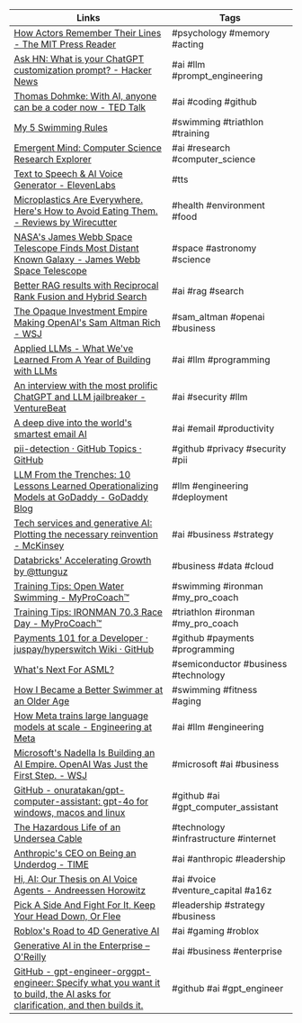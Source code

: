 | Links | Tags |
|-------|------|
| [How Actors Remember Their Lines - The MIT Press Reader](https://thereader.mitpress.mit.edu/how-actors-remember-their-lines/) | #psychology #memory #acting |
| [Ask HN: What is your ChatGPT customization prompt? - Hacker News](https://news.ycombinator.com/item) | #ai #llm #prompt_engineering |
| [Thomas Dohmke: With AI, anyone can be a coder now - TED Talk](https://www.ted.com/talks/thomas_dohmke_with_ai_anyone_can_be_a_coder_now) | #ai #coding #github |
| [My 5 Swimming Rules](https://youtu.be/yWlTu3qvYBc) | #swimming #triathlon #training |
| [Emergent Mind: Computer Science Research Explorer](https://www.emergentmind.com/) | #ai #research #computer_science |
| [Text to Speech & AI Voice Generator - ElevenLabs](https://elevenlabs.io/) | #tts |
| [Microplastics Are Everywhere. Here's How to Avoid Eating Them. - Reviews by Wirecutter](https://www.nytimes.com/wirecutter/reviews/how-to-avoid-eating-microplastics/) | #health #environment #food |
| [NASA's James Webb Space Telescope Finds Most Distant Known Galaxy - James Webb Space Telescope](https://blogs.nasa.gov/webb/2024/05/30/nasas-james-webb-space-telescope-finds-most-distant-known-galaxy/) | #space #astronomy #science |
| [Better RAG results with Reciprocal Rank Fusion and Hybrid Search](https://www.assembled.com/blog/better-rag-results-with-reciprocal-rank-fusion-and-hybrid-search) | #ai #rag #search |
| [The Opaque Investment Empire Making OpenAI's Sam Altman Rich - WSJ](https://www.wsj.com/tech/ai/openai-sam-altman-investments-004fc785) | #sam_altman #openai #business |
| [Applied LLMs - What We've Learned From A Year of Building with LLMs](https://applied-llms.org/) | #ai #llm #programming |
| [An interview with the most prolific ChatGPT and LLM jailbreaker - VentureBeat](https://venturebeat.com/ai/an-interview-with-the-most-prolific-jailbreaker-of-chatgpt-and-other-leading-llms/) | #ai #security #llm |
| [A deep dive into the world's smartest email AI](https://www.shortwave.com/blog/deep-dive-into-worlds-smartest-email-ai/) | #ai #email #productivity |
| [pii-detection · GitHub Topics · GitHub](https://github.com/topics/pii-detection) | #github #privacy #security #pii |
| [LLM From the Trenches: 10 Lessons Learned Operationalizing Models at GoDaddy - GoDaddy Blog](https://www.godaddy.com/resources/news/llm-from-the-trenches-10-lessons-learned-operationalizing-models-at-godaddy#h-1-sometimes-one-prompt-isn-t-enough) | #llm #engineering #deployment |
| [Tech services and generative AI: Plotting the necessary reinvention - McKinsey](https://www.mckinsey.com/industries/technology-media-and-telecommunications/our-insights/tech-services-and-generative-ai-plotting-the-necessary-reinvention) | #ai #business #strategy |
| [Databricks' Accelerating Growth by @ttunguz](https://tomtunguz.com/databricks-growth-2024/) | #business #data #cloud |
| [Training Tips: Open Water Swimming - MyProCoach™](https://www.myprocoach.net/trainingtips/open-water-swimming/) | #swimming #ironman #my_pro_coach |
| [Training Tips: IRONMAN 70.3 Race Day - MyProCoach™](https://www.myprocoach.net/trainingtips/ironman-70-3-race-day/) | #triathlon #ironman #my_pro_coach |
| [Payments 101 for a Developer · juspay/hyperswitch Wiki · GitHub](https://github.com/juspay/hyperswitch/wiki/Payments-101-for-a-Developer) | #github #payments #programming |
| [What's Next For ASML?](https://youtu.be/ig0FCK0C76U) | #semiconductor #business #technology |
| [How I Became a Better Swimmer at an Older Age](https://youtu.be/pv7Sb7GlNMA) | #swimming #fitness #aging |
| [How Meta trains large language models at scale - Engineering at Meta](https://engineering.fb.com/2024/06/12/data-infrastructure/training-large-language-models-at-scale-meta/) | #ai #llm #engineering |
| [Microsoft's Nadella Is Building an AI Empire. OpenAI Was Just the First Step. - WSJ](https://www.wsj.com/tech/ai/microsoft-nadella-openai-inflection-9727e77a) | #microsoft #ai #business |
| [GitHub - onuratakan/gpt-computer-assistant: gpt-4o for windows, macos and linux](https://github.com/onuratakan/gpt-computer-assistant) | #github #ai #gpt_computer_assistant|
| [The Hazardous Life of an Undersea Cable](https://youtu.be/AFt9le2ytW0) | #technology #infrastructure #internet |
| [Anthropic's CEO on Being an Underdog - TIME](https://time.com/6990386/anthropic-dario-amodei-interview/) | #ai #anthropic #leadership |
| [Hi, AI: Our Thesis on AI Voice Agents - Andreessen Horowitz](https://a16z.com/ai-voice-agents/) | #ai #voice #venture_capital #a16z |
| [Pick A Side And Fight For It, Keep Your Head Down, Or Flee](https://www.linkedin.com/pulse/pick-side-fight-keep-your-head-down-flee-ray-dalio-53fpe/) | #leadership #strategy #business |
| [Roblox's Road to 4D Generative AI](https://corp.roblox.com/newsroom/2024/06/robloxs-road-to-4d-generative-ai) | #ai #gaming #roblox |
| [Generative AI in the Enterprise – O'Reilly](https://www.oreilly.com/radar/generative-ai-in-the-enterprise/) | #ai #business #enterprise |
| [GitHub - gpt-engineer-orggpt-engineer: Specify what you want it to build, the AI asks for clarification, and then builds it.](https://github.com/gpt-engineer-org/gpt-engineer) | #github #ai #gpt_engineer |
